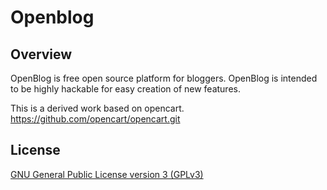 # Openblog

## Overview

OpenBlog is free open source platform for bloggers.  OpenBlog is intended to be highly hackable for easy creation of new features.

This is a derived work based on opencart. https://github.com/opencart/opencart.git

## License

[GNU General Public License version 3 (GPLv3)](https://github.com/dissolve/openblog/blob/master/license.txt)
